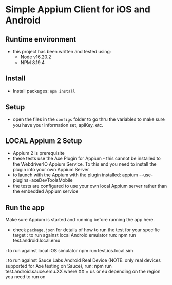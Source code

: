 # Simple Appium Client for iOS and Android

## Runtime environment

- this project has been written and tested using:
    - Node v16.20.2
    - NPM 8.19.4

## Install

- Install packages: `npm install`

## Setup

- open the files in the `configs` folder to go thru the variables to make sure you have your information set, apiKey, etc.


## LOCAL Appium 2 Setup

- Appium 2 is prerequisite
- these tests use the Axe Plugin for Appium - this cannot be installed to the WebdriverIO Appium Service.  To this end you need to install the plugin into your own Appium Server
- to launch with the Appium with the plugin installed:
    appium --use-plugins=axeDevToolsMobile
- the tests are configured to use your own local Appium server rather than the embedded Appium service


## Run the app

Make sure Appium is started and running before running the app here.

- check `package.json` for details of how to run the test for your specific target
: to run against local Android emulator run:
    npm run test.android.local.emu

: to run against local iOS simulator
    npm run test.ios.local.sim

: to run against Sauce Labs Android Real Device (NOTE: only real devices supported for Axe testing on Sauce), run:
    npm run test.android.sauce.emu.XX  where XX = us or eu depending on the region you need to run on